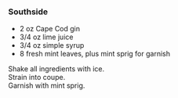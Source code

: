 ### Southside

* 2 oz Cape Cod gin
* 3/4 oz lime juice
* 3/4 oz simple syrup
* 8 fresh mint leaves, plus mint sprig for garnish

Shake all ingredients with ice.  
Strain into coupe.  
Garnish with mint sprig.

